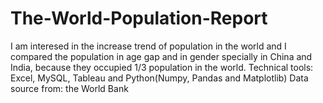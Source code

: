 # The-World-Population-Report
I am interesed in the increase trend of population in the world and I compared the population in age gap and in gender specially in China and India, because they occupied 1/3 population in the world.
Technical tools: Excel, MySQL, Tableau and Python(Numpy, Pandas and Matplotlib)
Data source from: the World Bank
